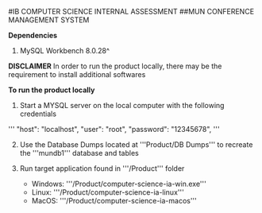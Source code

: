 #IB COMPUTER SCIENCE INTERNAL ASSESSMENT
##MUN CONFERENCE MANAGEMENT SYSTEM

**Dependencies**
1. MySQL Workbench 8.0.28^

**DISCLAIMER**
In order to run the product locally, there may be the requirement to install additional softwares

**To run the product locally**
1. Start a MYSQL server on the local computer with the following credentials

'''
    "host": "localhost",
    "user": "root",
    "password": "12345678",
'''

2. Use the Database Dumps located at '''Product/DB Dumps''' to recreate the '''mundb1''' database and tables

3. Run target application found in '''/Product''' folder 
	
	* Windows: '''/Product/computer-science-ia-win.exe'''
	* Linux: '''/Product/computer-science-ia-linux'''
	* MacOS: '''/Product/computer-science-ia-macos'''
